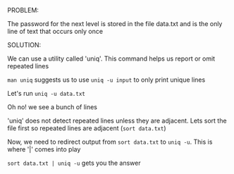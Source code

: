 PROBLEM: 

The password for the next level is stored in the file data.txt and is the only line of text that occurs only once

SOLUTION: 

We can use a utility called 'uniq'. This command helps us report or omit repeated lines 

`man uniq` suggests us to use `uniq -u input` to only print unique lines

Let's run `uniq -u data.txt`

Oh no! we see a bunch of lines

'uniq' does not detect repeated lines unless they are adjacent. Lets sort the file first so repeated lines are adjacent (`sort data.txt`)

Now, we need to redirect output from `sort data.txt` to `uniq -u`. This is where '|' comes into play 

`sort data.txt | uniq -u` gets you the answer

